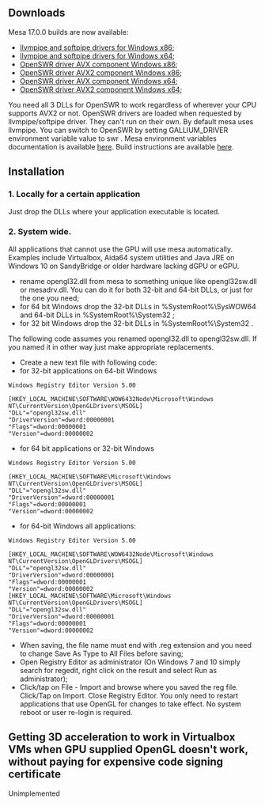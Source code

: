 ## Downloads
Mesa 17.0.0 builds are now available:
- [llvmpipe and softpipe drivers for Windows x86](https://github.com/pal1000/mesa-dist-win/blob/master/builds/17.0.0/x86/opengl32.dll?raw=true);
- [llvmpipe and softpipe drivers for Windows x64](https://github.com/pal1000/mesa-dist-win/blob/master/builds/17.0.0/x64/opengl32.dll?raw=true);
- [OpenSWR driver AVX component Windows x86](https://github.com/pal1000/mesa-dist-win/blob/master/builds/17.0.0/x86/swrAVX.dll?raw=true);
- [OpenSWR driver AVX2 component Windows x86](https://github.com/pal1000/mesa-dist-win/blob/master/builds/17.0.0/x86/swrAVX2.dll?raw=true);
- [OpenSWR driver AVX component Windows x64](https://github.com/pal1000/mesa-dist-win/blob/master/builds/17.0.0/x64/swrAVX.dll?raw=true);
- [OpenSWR driver AVX2 component Windows x64](https://github.com/pal1000/mesa-dist-win/blob/master/builds/17.0.0/x64/swrAVX2.dll?raw=true);

You need all 3 DLLs for OpenSWR to work regardless of wherever your CPU supports AVX2 or not.  OpenSWR drivers are loaded when requested by llvmpipe/softpipe driver. They can't run on their own. By default mesa uses llvmpipe. You can switch to OpenSWR by setting GALLIUM_DRIVER environment variable value to swr . Mesa environment variables documentation is available [here](https://mesa3d.org/envvars.html). Build instructions are available [here](https://github.com/pal1000/mesa-dist-win/tree/master/builds).
## Installation
### 1. Locally for a certain application
Just drop the DLLs  where your application executable is located.
### 2. System wide. 
All applications that cannot use the GPU will use mesa automatically.  Examples include Virtualbox, Aida64 system utilities and Java JRE on Windows 10 on SandyBridge or older hardware lacking dGPU or eGPU.
- rename opengl32.dll from mesa to something unique like opengl32sw.dll or mesadrv.dll. You can do it for both 32-bit and 64-bit DLLs, or just for the one you need;
- for 64 bit Windows drop the 32-bit DLLs in %SystemRoot%\SysWOW64 and 64-bit DLLs in %SystemRoot%\System32 ;
- for 32 bit Windows drop the 32-bit DLLs in %SystemRoot%\System32 .

The following code assumes you renamed opengl32.dll to opengl32sw.dll. If you named it in other way just make appropriate replacements.
- Create a new text file with following code:
- for 32-bit applications on 64-bit Windows
```
Windows Registry Editor Version 5.00

[HKEY_LOCAL_MACHINE\SOFTWARE\WOW6432Node\Microsoft\Windows NT\CurrentVersion\OpenGLDrivers\MSOGL]
"DLL"="opengl32sw.dll"
"DriverVersion"=dword:00000001
"Flags"=dword:00000001
"Version"=dword:00000002
```
- for 64 bit applications or 32-bit Windows
```
Windows Registry Editor Version 5.00

[HKEY_LOCAL_MACHINE\SOFTWARE\Microsoft\Windows NT\CurrentVersion\OpenGLDrivers\MSOGL]
"DLL"="opengl32sw.dll"
"DriverVersion"=dword:00000001
"Flags"=dword:00000001
"Version"=dword:00000002
```
- for 64-bit Windows all applications:
```
Windows Registry Editor Version 5.00

[HKEY_LOCAL_MACHINE\SOFTWARE\WOW6432Node\Microsoft\Windows NT\CurrentVersion\OpenGLDrivers\MSOGL]
"DLL"="opengl32sw.dll"
"DriverVersion"=dword:00000001
"Flags"=dword:00000001
"Version"=dword:00000002
[HKEY_LOCAL_MACHINE\SOFTWARE\Microsoft\Windows NT\CurrentVersion\OpenGLDrivers\MSOGL]
"DLL"="opengl32sw.dll"
"DriverVersion"=dword:00000001
"Flags"=dword:00000001
"Version"=dword:00000002
```
- When saving, the file name must end with .reg extension and you need to change Save As Type to All Files before saving;
- Open Registry Editor as administrator (On Windows 7 and 10 simply search for regedit, right click on the result and select Run as administrator);
- Click/tap on File - Import and browse where you saved the reg file. Click/Tap on Import. Close Registry Editor. You only need to restart applications that use OpenGL for changes to take effect. No system reboot or user re-login is required. 

## Getting 3D acceleration to work in Virtualbox VMs when GPU supplied OpenGL doesn't work, without paying for expensive code signing certificate
Unimplemented